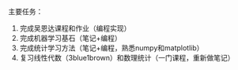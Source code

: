 主要任务：

1. 完成吴恩达课程和作业（编程实现）
2. 完成机器学习基石（笔记+编程）
3. 完成统计学习方法（笔记+编程，熟悉numpy和matplotlib）
4. 复习线性代数（3blue1brown）和数理统计（一门课程，重新做笔记）